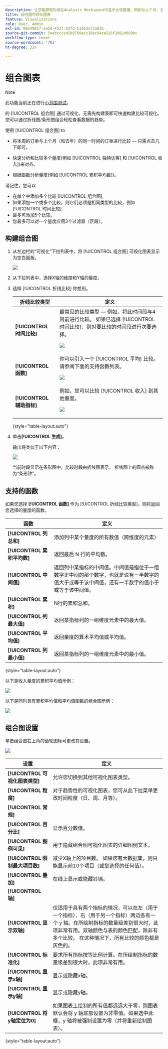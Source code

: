 ```yaml
---
description: 让您能够轻松地在Analysis Workspace中显示比较数据，例如与上个月、去年等进行构建比较。
title: 组合图可视化图表
feature: Visualizations
role: User, Admin
exl-id: 08e49857-aa58-4527-bdfd-b1663a75a02b
source-git-commit: 5eebcccc45b9760ecc18ec94ca526f2082d089bc
workflow-type: tm+mt
source-wordcount: '763'
ht-degree: 32%

---
```


# 组合图表

>[!NOTE]
>
>此功能当前正在进行[小范围测试](/help/release-notes/releases.md)。

的 [!UICONTROL 组合图] 通过可视化，无需先构建表即可快速构建比较可视化。您可以通过折线图/条形图组合轻松查看数据的趋势。

使用 [!UICONTROL 组合图] to

* 将本周的订单与上个月（和去年）的同一时间的订单进行比较 — 只需点击几下即可。

* 快速分析和比较多个量度(例如 [!UICONTROL 独特访客] 和 [!UICONTROL 收入])来对齐。

* 根据函数分析量度(例如 [!UICONTROL 累积平均数])。

请记住，您可以

* 在单个中添加多个比较 [!UICONTROL 组合图].
* 如果添加一个或多个比较，则它们必须是相同类型的比较，例如 [!UICONTROL 时间比较].
* 最多可添加5个比较。
* 您最多可以对一个量度应用3个过滤器（区段）。

## 构建组合图

1. 从左边栏的“可视化”下拉列表中，将 [!UICONTROL 组合图] 可视化图表显示为空白面板。

   ![](assets/combo-chart-build.png)

1. 从下拉列表中，选择X轴的维度和Y轴的量度。

1. 选择 [!UICONTROL 折线比较] 你想用。

   | 折线比较类型 | 定义 |
   | --- | --- |
   | **[!UICONTROL 时间比较]** | 最常见的比较类型 — 例如，将此时间段与4周前进行比较。 如果已选择 [!UICONTROL 时间比较]，则对要比较的时间段进行次要选择。<p>![](assets/combo-time-period.png) |
   | **[!UICONTROL 函数]** | 你可以引入一个 [!UICONTROL 平均] 比较。 请参阅下面的支持函数列表。<p>![](assets/combo-functions.png) |
   | **[!UICONTROL 辅助指标]** | 例如，您可以比较 [!UICONTROL 收入] 到其他量度。<p>![](assets/combo-2metrics.png) |

   {style=&quot;table-layout:auto&quot;}

1. 单击&#x200B;**[!UICONTROL 生成]**。

   输出将类似于以下内容：

   ![](assets/combo-output.png)

   当前时段显示在条形图中，比较时段由折线图表示。 折线图上的圆点被称为“条形钟”。

## 支持的函数

如果您选择 **[!UICONTROL 函数]** 作为 [!UICONTROL 折线比较类型]，则将返回您选择的量度的函数。

| 函数 | 定义 |
| --- | --- |
| **[!UICONTROL 列总和]** | 添加列中某个量度的所有数值（跨维度的元素） |
| **[!UICONTROL 累积平均数]** | 返回最后 N 行的平均数。 |
| **[!UICONTROL 中间值]** | 返回列中某指标的中间值。中间值是指位于一组数字正中间的那个数字，也就是说有一半数字的值大于或等于该中间值，还有一半数字的值小于或等于该中间值。 |
| **[!UICONTROL 累积]** | N行的累积总和。 |
| **[!UICONTROL 列最大值]** | 返回某指标列的一组维度元素中的最大值。 |
| **[!UICONTROL 平均值]** | 返回量度的算术平均值或平均值。 |
| **[!UICONTROL 列最小值]** | 返回某指标列的一组维度元素中的最小值。 |

{style=&quot;table-layout:auto&quot;}

以下是收入量度的累积平均值示例：

![](assets/combo-cumul-avg.png)

以下是同时具有累积平均值和平均值函数的组合图示例：

![](assets/combo-two-functions.png)

## 组合图设置

单击组合图右上角的齿轮图标可更改其设置。

![](assets/combo-settings.png)

| 设置 | 定义 |
| --- | --- |
| **[!UICONTROL 可视化图表类型]** | 允许您切换到其他可视化图表类型。 |
| **[!UICONTROL 粒度]** | 对于趋势性的可视化图表，您可从此下拉菜单更改时间粒度（日、周、月等）。 |
| **[!UICONTROL 常规]** |  |
| **[!UICONTROL 百分比]** | 显示百分数值。 |
| **[!UICONTROL 图例可见]** | 用于隐藏组合图可视化图表的详细图例文本。 |
| **[!UICONTROL 限制最大项目数]** | 减少X轴上的项目数。 如果您有大数据集，则只能显示前10个项目（或您选择的任何值）。 |
| **[!UICONTROL 叠加]** | 在线上显示或隐藏铃铛。 |
| **[!UICONTROL 轴]** |  |
| **[!UICONTROL 显示双轴]** | 仅适用于具有两个指标的情况，可以在左（用于一个指标）、右（用于另一个指标）两边各有一个 y 轴。在所绘制指标的数量级差别很大时，此项非常有用。双轴颜色与表的颜色匹配，除非有多个比较。 在这种情况下，所有比较的颜色都是灰色的。 |
| **[!UICONTROL 标准化]** | 要求所有指标按等比例计算。在所绘制指标的数量级差别很大时，此项非常有用。 |
| **[!UICONTROL 显示x轴]** | 显示或隐藏x轴。 |
| **[!UICONTROL 显示y轴]** | 显示或隐藏y轴。 |
| **[!UICONTROL 将y轴定位为0]** | 如果图表上绘制的所有值都远远大于零，则图表默认会将 y 轴底部设置为非零值。如果选中此框，y 轴将被强制设置为零（并将重新绘制图表）。 |

{style=&quot;table-layout:auto&quot;}
